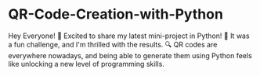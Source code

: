 # QR-Code-Creation-with-Python
Hey Everyone! 🙏  Excited to share my latest mini-project in Python! 🚀 It was a fun challenge, and I'm thrilled with the results. 🔍   QR codes are everywhere nowadays, and being able to generate them using Python feels like unlocking a new level of programming skills.
